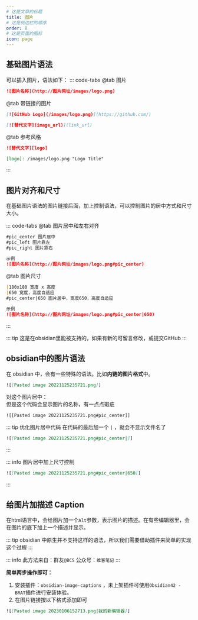 ```yaml
---
# 这是文章的标题
title: 图片
# 这是侧边栏的顺序
order: 8
# 这是页面的图标
icon: page
---
```

## 基础图片语法
可以插入图片，语法如下：
::: code-tabs
@tab 图片
```markdown
![图片名称](http://图片网址/images/logo.png)
```
@tab 带链接的图片
```markdown
[![GitHub Logo](/images/logo.png)](https://github.com/)

[![替代文字](image_url)](link_url)
```
@tab 参考风格
```markdown
![替代文字][logo]

[logo]: /images/logo.png "Logo Title"
```
:::

## 图片对齐和尺寸
在基础图片语法的图片链接后面，加上控制语法，可以控制图片的居中方式和尺寸大小。

::: code-tabs
@tab 图片居中和左右对齐
```markdown
#pic_center 图片居中
#pic_left 图片靠左
#pic_right 图片靠右

示例
![图片名称](http://图片网址/images/logo.png#pic_center)
```
@tab 图片尺寸
```markdown
|180x180 宽度 x 高度
|650 宽度，高度自适应
#pic_center|650 图片居中，宽度650，高度自适应

示例
![图片名称](http://图片网址/images/logo.png#pic_center|650)
```
:::

::: tip
这是在obsidian里能被支持的，如果有新的可留言修改，或提交GitHub
:::

## obsidian中的图片语法
在 obsidian 中，会有一些特殊的语法。比如**内链的图片格式**中。
```markdown
![[Pasted image 20221125235721.png]] 
```

对这个图片居中：   
但是这个代码会显示图片的名称，有一点点瑕疵
```
![[Pasted image 20221125235721.png#pic_center]] 
```

::: tip 优化图片居中代码
在代码的最后加一个 `|` ，就会不显示文件名了
````markdown
![[Pasted image 20221125235721.png#pic_center|]] 
````
:::

::: info 图片居中加上尺寸控制
````markdown
![[Pasted image 20221125235721.png#pic_center|650]]
````
:::

## 给图片加描述 Caption
在html语言中，会给图片加一个`Alt`参数，表示图片的描述。在有些编辑器里，会在图片的底下加上一个描述并显示。

::: tip
obsidian 中原生并不支持这样的语法，所以我们需要借助插件来简单的实现这个过程
:::

::: info 
此方法来自：群友`@BCS`  公众号：`维客笔记`
:::

**简单两步操作即可：**
1. 安装插件：`obsidian-image-captions` ，未上架插件可使用`Obsidian42 - BRAT`插件进行安装体验。
2. 在图片链接按以下格式添加即可
```markdown
![[Pasted image 20230106152713.png|我的新编辑器]]
```

